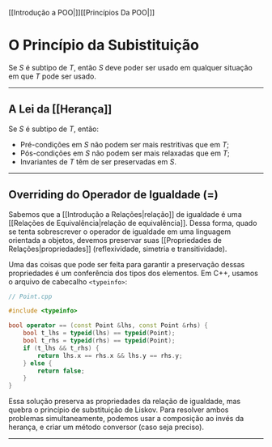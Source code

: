 [[Introdução a POO|]][[Princípios Da POO|]]
# O Princípio da Subistituição
Se $S$ é subtipo de $T$, então $S$ deve poder ser usado em qualquer situação em que $T$ pode ser usado.

---
## A Lei da [[Herança]]
Se $S$ é subtipo de $T$, então:
- Pré-condições em $S$ não podem ser mais restritivas que em $T$;
- Pós-condições em $S$ não podem ser mais relaxadas que em $T$;
- Invariantes de $T$ têm de ser preservadas em $S$.
 
---
## Overriding do Operador de Igualdade (=)
Sabemos que a [[Introdução a Relações|relação]] de igualdade é uma [[Relações de Equivalência|relação de equivalência]]. Dessa forma, quado se tenta sobrescrever o operador de igualdade em uma linguagem orientada a objetos, devemos preservar suas [[Propriedades de Relações|propriedades]] (reflexividade, simetria e transitividade).

Uma das coisas que pode ser feita para garantir a preservação dessas propriedades é um conferência dos tipos dos elementos. Em C++, usamos o arquivo de cabecalho `<typeinfo>`:

```Cpp
// Point.cpp

#include <typeinfo>

bool operator == (const Point &lhs, const Point &rhs) {
	bool t_lhs = typeid(lhs) == typeid(Point);
	bool t_rhs = typeid(rhs) == typeid(Point);
	if (t_lhs && t_rhs) {
		return lhs.x == rhs.x && lhs.y == rhs.y;
	} else {
		return false;
	}
}
```

Essa solução preserva as propriedades da relação de igualdade, mas quebra o princípio de substituição de Liskov. Para resolver ambos problemas simultaneamente, podemos usar a composição ao invés da herança, e criar um método conversor (caso seja preciso).

---